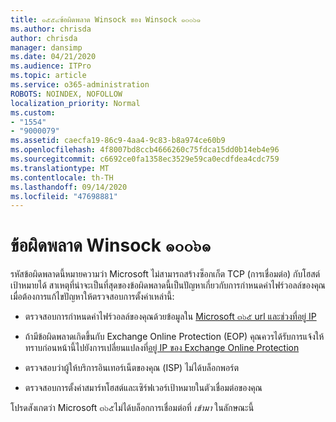 ```yaml
---
title: ๑๕๕๔ข้อผิดพลาด Winsock ของ Winsock ๑๐๐๖๑
ms.author: chrisda
author: chrisda
manager: dansimp
ms.date: 04/21/2020
ms.audience: ITPro
ms.topic: article
ms.service: o365-administration
ROBOTS: NOINDEX, NOFOLLOW
localization_priority: Normal
ms.custom:
- "1554"
- "9000079"
ms.assetid: caecfa19-86c9-4aa4-9c83-b8a974ce60b9
ms.openlocfilehash: 4f8007bd8ccb4666260c75fdca15dd0b14eb4e96
ms.sourcegitcommit: c6692ce0fa1358ec3529e59ca0ecdfdea4cdc759
ms.translationtype: MT
ms.contentlocale: th-TH
ms.lasthandoff: 09/14/2020
ms.locfileid: "47698881"
---
```

# <a name="winsock-error-10061"></a>ข้อผิดพลาด Winsock ๑๐๐๖๑

รหัสข้อผิดพลาดนี้หมายความว่า Microsoft ไม่สามารถสร้างซ็อกเก็ต TCP (การเชื่อมต่อ) กับโฮสต์เป้าหมายได้ สาเหตุที่น่าจะเป็นที่สุดของข้อผิดพลาดนี้เป็นปัญหาเกี่ยวกับการกำหนดค่าไฟร์วอลล์ของคุณ เมื่อต้องการแก้ไขปัญหาให้ตรวจสอบการตั้งค่าเหล่านี้:

- ตรวจสอบการกำหนดค่าไฟร์วอลล์ของคุณด้วยข้อมูลใน [Microsoft ๓๖๕ url และช่วงที่อยู่ IP](https://docs.microsoft.com/office365/enterprise/urls-and-ip-address-ranges)

- ถ้ามีข้อผิดพลาดเกิดขึ้นกับ Exchange Online Protection (EOP) คุณควรได้รับการแจ้งให้ทราบก่อนหน้านี้ไปยังการเปลี่ยนแปลงที่[อยู่ IP ของ Exchange Online Protection](https://docs.microsoft.com/office365/SecurityCompliance/eop/exchange-online-protection-ip-addresses)

- ตรวจสอบว่าผู้ให้บริการอินเทอร์เน็ตของคุณ (ISP) ไม่ได้บล็อกพอร์ต

- ตรวจสอบการตั้งค่าสมาร์ทโฮสต์และเซิร์ฟเวอร์เป้าหมายในตัวเชื่อมต่อของคุณ

โปรดสังเกตว่า Microsoft ๓๖๕ไม่ได้บล็อกการเชื่อมต่อที่ *เข้ามา* ในลักษณะนี้
